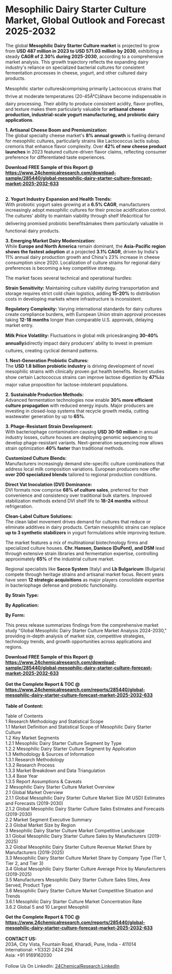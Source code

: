 <h1>Mesophilic Dairy Starter Culture Market, Global Outlook and Forecast 2025-2032</h1><p>The global <strong>Mesophilic Dairy Starter Culture market</strong> is projected to grow from <strong>USD 487 million in 2023 to USD 571.03 million by 2030</strong>, exhibiting a steady <strong>CAGR of 2.30% during 2025-2030</strong>, according to a comprehensive market analysis. This growth trajectory reflects the expanding dairy industry's reliance on specialized bacterial cultures for consistent fermentation processes in cheese, yogurt, and other cultured dairy products.</p><p>Mesophilic starter culturesâcomprising primarily Lactococcus strains that thrive at moderate temperatures (20-45Â°C)âhave become indispensable in dairy processing. Their ability to produce consistent acidity, flavor profiles, and texture makes them particularly valuable for <strong>artisanal cheese production, industrial-scale yogurt manufacturing, and probiotic dairy applications</strong>.</p><p><strong>1. Artisanal Cheese Boom and Premiumization:</strong><br>
The global specialty cheese market's <strong>8% annual growth</strong> is fueling demand for mesophilic cultures, particularly strains like Lactococcus lactis subsp. cremoris that enhance flavor complexity. Over <strong>42% of new cheese product launches</strong> in 2023 featured culture-driven flavor claims, reflecting consumer preference for differentiated taste experiences.</p><div><b>Download FREE Sample of this Report @ 
            <a href="https://www.24chemicalresearch.com/download-sample/285440/global-mesophilic-dairy-starter-culture-forecast-market-2025-2032-633">
            https://www.24chemicalresearch.com/download-sample/285440/global-mesophilic-dairy-starter-culture-forecast-market-2025-2032-633</a></b></div><br><p><strong>2. Yogurt Industry Expansion and Health Trends:</strong><br>
With probiotic yogurt sales growing at a <strong>6.5% CAGR</strong>, manufacturers increasingly adopt mesophilic cultures for their precise acidification control. The cultures' ability to maintain viability through shelf lifeâcritical for delivering promised probiotic benefitsâmakes them particularly valuable in functional dairy products.</p><p><strong>3. Emerging Market Dairy Modernization:</strong><br>
While <strong>Europe and North America</strong> remain dominant, the <strong>Asia-Pacific region shows the fastest adoption</strong> at a projected <strong>3.1% CAGR</strong>, driven by India's 11% annual dairy production growth and China's 23% increase in cheese consumption since 2020. Localization of culture strains for regional dairy preferences is becoming a key competitive strategy.</p><p>The market faces several technical and operational hurdles:</p><p><strong>Strain Sensitivity:</strong> Maintaining culture viability during transportation and storage requires strict cold chain logistics, adding <strong>15-20%</strong> to distribution costs in developing markets where infrastructure is inconsistent.</p><p><strong>Regulatory Complexity:</strong> Varying international standards for dairy cultures create compliance burdens, with European Union strain approval processes taking <strong>12-18 months</strong> longer than comparable U.S. approvals, delaying market entry.</p><p><strong>Milk Price Volatility:</strong> Fluctuations in global milk pricesâranging <strong>30-40% annually</strong>âdirectly impact dairy producers' ability to invest in premium cultures, creating cyclical demand patterns.</p><p><strong>1. Next-Generation Probiotic Cultures:</strong><br>
The <strong>USD 1.8 billion probiotic industry</strong> is driving development of novel mesophilic strains with clinically proven gut health benefits. Recent studies show certain Lactococcus strains can improve lactose digestion by <strong>47%</strong>âa major value proposition for lactose-intolerant populations.</p><p><strong>2. Sustainable Production Methods:</strong><br>
Advanced fermentation technologies now enable <strong>30% more efficient culture propagation</strong> with reduced energy inputs. Major producers are investing in closed-loop systems that recycle growth media, cutting wastewater generation by up to <strong>65%</strong>.</p><p><strong>3. Phage-Resistant Strain Development:</strong><br>
With bacteriophage contamination causing <strong>USD 30-50 million</strong> in annual industry losses, culture houses are deploying genomic sequencing to develop phage-resistant variants. Next-generation sequencing now allows strain optimization <strong>40% faster</strong> than traditional methods.</p><p><strong>Customized Culture Blends:</strong><br>
	Manufacturers increasingly demand site-specific culture combinations that address local milk composition variations. European producers now offer <strong>over 200 specialized blends</strong> tailored to regional production conditions.</p><p><strong>Direct Vat Inoculation (DVI) Dominance:</strong><br>
	DVI formats now comprise <strong>68% of culture sales</strong>, preferred for their convenience and consistency over traditional bulk starters. Improved stabilization methods extend DVI shelf life to <strong>18-24 months</strong> without refrigeration.</p><p><strong>Clean-Label Culture Solutions:</strong><br>
	The clean label movement drives demand for cultures that reduce or eliminate additives in dairy products. Certain mesophilic strains can replace <strong>up to 3 synthetic stabilizers</strong> in yogurt formulations while improving texture.</p><p>The market features a mix of multinational biotechnology firms and specialized culture houses. <strong>Chr. Hansen, Danisco (DuPont), and DSM</strong> lead through extensive strain libraries and fermentation expertise, controlling approximately <strong>65%</strong> of the industrial culture market.</p><p>Regional specialists like <strong>Sacco System</strong> (Italy) and <strong>Lb Bulgaricum</strong> (Bulgaria) compete through heritage strains and artisanal market focus. Recent years have seen <strong>12 strategic acquisitions</strong> as major players consolidate expertise in bacteriophage defense and probiotic functionality.</p><p><strong>By Strain Type:</strong></p><p><strong>By Application:</strong></p><p><strong>By Form:</strong></p><p>This press release summarizes findings from the comprehensive market study "Global Mesophilic Dairy Starter Culture Market Analysis 2024-2030," providing in-depth analysis of market size, competitive strategies, technology trends, and growth opportunities across applications and regions.</p><div><b>Download FREE Sample of this Report @ 
            <a href="https://www.24chemicalresearch.com/download-sample/285440/global-mesophilic-dairy-starter-culture-forecast-market-2025-2032-633">
            https://www.24chemicalresearch.com/download-sample/285440/global-mesophilic-dairy-starter-culture-forecast-market-2025-2032-633</a></b></div><br><div><b>Get the Complete Report & TOC @ 
            <a href="https://www.24chemicalresearch.com/reports/285440/global-mesophilic-dairy-starter-culture-forecast-market-2025-2032-633">
            https://www.24chemicalresearch.com/reports/285440/global-mesophilic-dairy-starter-culture-forecast-market-2025-2032-633</a></b></div><br>
            <b>Table of Content:</b><p>Table of Contents<br />
1 Research Methodology and Statistical Scope<br />
1.1 Market Definition and Statistical Scope of Mesophilic Dairy Starter Culture<br />
1.2 Key Market Segments<br />
1.2.1 Mesophilic Dairy Starter Culture Segment by Type<br />
1.2.2 Mesophilic Dairy Starter Culture Segment by Application<br />
1.3 Methodology & Sources of Information<br />
1.3.1 Research Methodology<br />
1.3.2 Research Process<br />
1.3.3 Market Breakdown and Data Triangulation<br />
1.3.4 Base Year<br />
1.3.5 Report Assumptions & Caveats<br />
2 Mesophilic Dairy Starter Culture Market Overview<br />
2.1 Global Market Overview<br />
2.1.1 Global Mesophilic Dairy Starter Culture Market Size (M USD) Estimates and Forecasts (2019-2030)<br />
2.1.2 Global Mesophilic Dairy Starter Culture Sales Estimates and Forecasts (2019-2030)<br />
2.2 Market Segment Executive Summary<br />
2.3 Global Market Size by Region<br />
3 Mesophilic Dairy Starter Culture Market Competitive Landscape<br />
3.1 Global Mesophilic Dairy Starter Culture Sales by Manufacturers (2019-2025)<br />
3.2 Global Mesophilic Dairy Starter Culture Revenue Market Share by Manufacturers (2019-2025)<br />
3.3 Mesophilic Dairy Starter Culture Market Share by Company Type (Tier 1, Tier 2, and Tier 3)<br />
3.4 Global Mesophilic Dairy Starter Culture Average Price by Manufacturers (2019-2025)<br />
3.5 Manufacturers Mesophilic Dairy Starter Culture Sales Sites, Area Served, Product Type<br />
3.6 Mesophilic Dairy Starter Culture Market Competitive Situation and Trends<br />
3.6.1 Mesophilic Dairy Starter Culture Market Concentration Rate<br />
3.6.2 Global 5 and 10 Largest Mesophili</p><div><b>Get the Complete Report & TOC @ 
            <a href="https://www.24chemicalresearch.com/reports/285440/global-mesophilic-dairy-starter-culture-forecast-market-2025-2032-633">
            https://www.24chemicalresearch.com/reports/285440/global-mesophilic-dairy-starter-culture-forecast-market-2025-2032-633</a></b></div><br><b>CONTACT US:</b><br>
            203A, City Vista, Fountain Road, Kharadi, Pune, India - 411014<br>
            International: +1(332) 2424 294<br>
            Asia: +91 9169162030 <br><br>
            Follow Us On LinkedIn: <a href="https://www.linkedin.com/company/24chemicalresearch/">24ChemicalResearch LinkedIn</a>